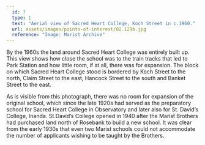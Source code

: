 ```yaml
---
  id: 7
  type: 1
  text: "Aerial view of Sacred Heart College, Koch Street in c.1960."
  url: assets/images/points-of-interest/02.129b.jpg
  reference: "Image: Marist Archive"
---
```

By the 1960s the land around Sacred Heart College was entirely built up. This view shows how close the school was to the train tracks that led to Park Station and how little room, if at all, there was for expansion. The block on which Sacred Heart College stood is bordered by Koch Street to the north, Claim Street to the east, Hancock Street to the south and Banket Street to the east. 

As is visible from this photograph, there was no room for expansion of the original school, which since the late 1920s had served as the preparatory school for Sacred Heart College in Observatory and later also for St. David’s College, Inanda. St.David’s College opened in 1940 after the Marist Brothers had purchased land north of Rosebank to build a new school. It was clear from the early 1930s that even two Marist schools could not accommodate the number of applicants wishing to be taught by the Brothers. 
